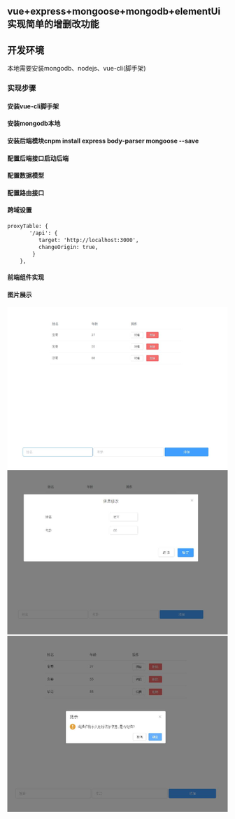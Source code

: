 ## vue+express+mongoose+mongodb+elementUi实现简单的增删改功能
## 开发环境
本地需要安装mongodb、nodejs、vue-cli(脚手架)

### 实现步骤
#### 安装vue-cli脚手架
#### 安装mongodb本地
#### 安装后端模块cnpm install express body-parser mongoose --save
#### 配置后端接口启动后端
#### 配置数据模型
#### 配置路由接口
#### 跨域设置
```
proxyTable: {
       '/api': {
          target: 'http://localhost:3000',
          changeOrigin: true,
        }
    },
```    
#### 前端组件实现
#### 图片展示

![](https://github.com/Chencb1991/fs/blob/master/fx/demo/QQ%E6%88%AA%E5%9B%BE20181123141933.jpg)
![](https://github.com/Chencb1991/fs/blob/master/fx/demo/QQ%E6%88%AA%E5%9B%BE20181123141957.jpg)
![](https://github.com/Chencb1991/fs/blob/master/fx/demo/QQ%E6%88%AA%E5%9B%BE20181123142008.jpg)


